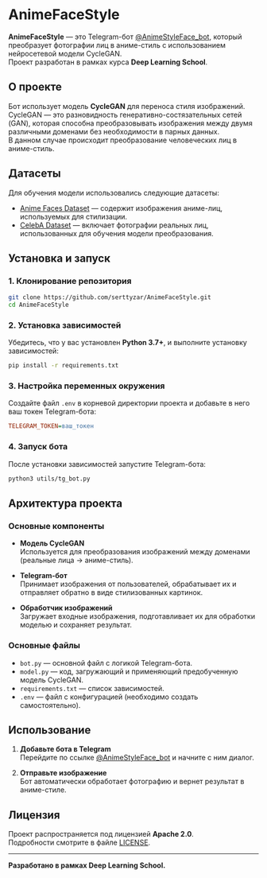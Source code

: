 # AnimeFaceStyle

**AnimeFaceStyle** — это Telegram-бот [@AnimeStyleFace_bot](https://t.me/AnimeStyleFace_bot), который преобразует фотографии лиц в аниме-стиль с использованием нейросетевой модели CycleGAN.  
Проект разработан в рамках курса **Deep Learning School**.

## О проекте

Бот использует модель **CycleGAN** для переноса стиля изображений.  
CycleGAN — это разновидность генеративно-состязательных сетей (GAN), которая способна преобразовывать изображения между двумя различными доменами без необходимости в парных данных.  
В данном случае происходит преобразование человеческих лиц в аниме-стиль.

## Датасеты

Для обучения модели использовались следующие датасеты:

- [Anime Faces Dataset](https://www.kaggle.com/datasets/soumikrakshit/anime-faces) — содержит изображения аниме-лиц, используемых для стилизации.
- [CelebA Dataset](https://www.kaggle.com/datasets/jessicali9530/celeba-dataset) — включает фотографии реальных лиц, использованных для обучения модели преобразования.

## Установка и запуск

### 1. Клонирование репозитория

```bash
git clone https://github.com/serttyzar/AnimeFaceStyle.git
cd AnimeFaceStyle
```

### 2. Установка зависимостей

Убедитесь, что у вас установлен **Python 3.7+**, и выполните установку зависимостей:

```bash
pip install -r requirements.txt
```

### 3. Настройка переменных окружения

Создайте файл `.env` в корневой директории проекта и добавьте в него ваш токен Telegram-бота:

```ini
TELEGRAM_TOKEN=ваш_токен
```

### 4. Запуск бота

После установки зависимостей запустите Telegram-бота:

```bash
python3 utils/tg_bot.py
```

## Архитектура проекта

### Основные компоненты

- **Модель CycleGAN**  
  Используется для преобразования изображений между доменами (реальные лица → аниме-стиль).

- **Telegram-бот**  
  Принимает изображения от пользователей, обрабатывает их и отправляет обратно в виде стилизованных картинок.

- **Обработчик изображений**  
  Загружает входные изображения, подготавливает их для обработки моделью и сохраняет результат.

### Основные файлы

- `bot.py` — основной файл с логикой Telegram-бота.
- `model.py` — код, загружающий и применяющий предобученную модель CycleGAN.
- `requirements.txt` — список зависимостей.
- `.env` — файл с конфигурацией (необходимо создать самостоятельно).

## Использование

1. **Добавьте бота в Telegram**  
   Перейдите по ссылке [@AnimeStyleFace_bot](https://t.me/AnimeStyleFace_bot) и начните с ним диалог.

2. **Отправьте изображение**  
   Бот автоматически обработает фотографию и вернет результат в аниме-стиле.

## Лицензия

Проект распространяется под лицензией **Apache 2.0**.  
Подробности смотрите в файле [LICENSE](LICENSE).

---

**Разработано в рамках Deep Learning School.**
